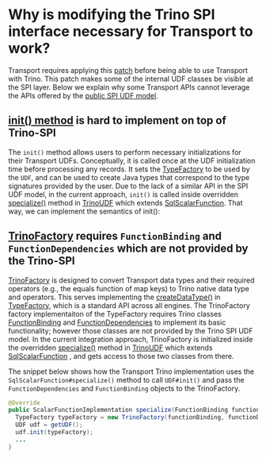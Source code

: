# Why is modifying the Trino SPI interface necessary for Transport to work?
Transport requires applying this [patch](transport-udf-trino.patch) before being able to use Transport with Trino.
This patch makes some of the internal UDF classes be visible at the SPI layer. 
Below we explain why some Transport APIs cannot leverage the APIs offered by the [public SPI UDF model](https://trino.io/docs/current/develop/functions.html).

## [init() method](https://github.com/linkedin/transport/blob/09a89508296a2491f43cc8866d47952c911313ab/transportable-udfs-api/src/main/java/com/linkedin/transport/api/udf/UDF.java#L45) is hard to implement on top of Trino-SPI
The `init()` method allows users to perform necessary initializations for their Transport UDFs.
Conceptually, it is called once at the UDF initialization time before processing any records. It sets the [TypeFactory](https://github.com/linkedin/transport/blob/d919f96dc1485ccb8b58e4faed3a5589a5966236/transportable-udfs-api/src/main/java/com/linkedin/transport/api/TypeFactory.java#L36) to be used by the
`UDF`, and can be used to create Java types that correspond to the type signatures provided by the user.
Due to the lack of a similar API in the SPI UDF model, in the current approach, `init()` is called inside
overridden [specialize()](https://github.com/linkedin/transport/blob/d919f96dc1485ccb8b58e4faed3a5589a5966236/transportable-udfs-trino/src/main/java/com/linkedin/transport/trino/TrinoUDF.java#L136) method in [TrinoUDF](https://github.com/linkedin/transport/blob/d919f96dc1485ccb8b58e4faed3a5589a5966236/transportable-udfs-trino/src/main/java/com/linkedin/transport/trino/StdUdfWrapper.java#L72)
which extends [SqlScalarFunction](https://github.com/trinodb/trino/blob/54d8154037dfe5f6f65709dbafeb92f5506af2ac/core/trino-main/src/main/java/io/trino/metadata/SqlScalarFunction.java#L18).
That way, we can implement the
 semantics of init():

## [TrinoFactory](https://github.com/linkedin/transport/blob/92dfbbfd989367418bdd14f9ac4cc2bcf1e7c777/transportable-udfs-trino/src/main/java/com/linkedin/transport/trino/TrinoFactory.java#L52) requires `FunctionBinding` and `FunctionDependencies` which are not provided by the Trino-SPI
[TrinoFactory](https://github.com/linkedin/transport/blob/92dfbbfd989367418bdd14f9ac4cc2bcf1e7c777/transportable-udfs-trino/src/main/java/com/linkedin/transport/trino/TrinoFactory.java#L52)
is designed to convert Transport data types and their required operators (e.g., the equals function of map keys)
to Trino native data type and operators. This serves implementing the 
 [createDataType()](https://github.com/linkedin/transport/blob/92dfbbfd989367418bdd14f9ac4cc2bcf1e7c777/transportable-udfs-trino/src/main/java/com/linkedin/transport/trino/TrinoFactory.java#L139)
in [TypeFactory](https://github.com/linkedin/transport/blob/d919f96dc1485ccb8b58e4faed3a5589a5966236/transportable-udfs-api/src/main/java/com/linkedin/transport/api/TypeFactory.java#L36), which is a standard
API across all engines. 
The TrinoFactory factory implementaiton of the TypeFactory requires Trino classes [FunctionBinding](https://github.com/trinodb/trino/blob/54d8154037dfe5f6f65709dbafeb92f5506af2ac/core/trino-main/src/main/java/io/trino/metadata/FunctionBinding.java#L26)
and [FunctionDependencies](https://github.com/trinodb/trino/blob/0b1a1b9fa036bac132c80c990166096abc1b2552/core/trino-main/src/main/java/io/trino/metadata/FunctionDependencies.java#L47)
to implement its basic functionality; however those classes are not provided by the Trino SPI UDF model.
In the current integration approach, TrinoFactory is initialized inside the overridden [specialize()](https://github.com/linkedin/transport/blob/d919f96dc1485ccb8b58e4faed3a5589a5966236/transportable-udfs-trino/src/main/java/com/linkedin/transport/trino/TrinoUDF.java#L136) method
in [TrinoUDF](https://github.com/linkedin/transport/blob/d919f96dc1485ccb8b58e4faed3a5589a5966236/transportable-udfs-trino/src/main/java/com/linkedin/transport/trino/TrinoUDF.java#L72)
which extends [SqlScalarFunction](https://github.com/trinodb/trino/blob/54d8154037dfe5f6f65709dbafeb92f5506af2ac/core/trino-main/src/main/java/io/trino/metadata/SqlScalarFunction.java#L18)
, and gets access to those two classes from there.

The snippet below shows how the Transport Trino implementation uses the `SqlScalarFunction#specialize()` method
to call `UDF#init()` and pass the `FunctionDependencies` and `FunctionBinding` objects to the TrinoFactory.
```java
@Override
public ScalarFunctionImplementation specialize(FunctionBinding functionBinding, FunctionDependencies functionDependencies) {
  TypeFactory typeFactory = new TrinoFactory(functionBinding, functionDependencies);
  UDF udf = getUDF();
  udf.init(typeFactory);
  ...
}
```

